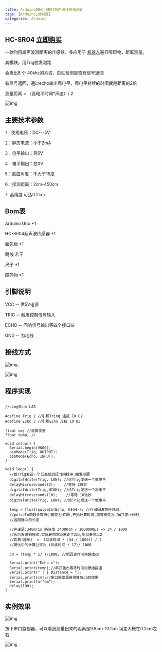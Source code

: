 ```yaml
---
title: Arduino和HC-SR04超声波传感器测距
tags: [Arduino,控制器]
categories: Arduino
---
```


## HC-SR04  [立即购买](https://item.taobao.com/item.htm?spm=686.1000925.0.0.INX6Op&id=552135503975)

一款利用超声波测距离的传感器，多应用于 [机器人](http://lib.csdn.net/base/robot)避开障碍物，距离测量。

其模块，用Trig触发测距

会发出8 个 40khz的方波，自动检测是否有信号返回

有信号返回，通过echo输出高电平，高电平持续的时间就是距离的2倍

测量距离 = （高电平时间*声速）/ 2 

![img](http://img.blog.csdn.net/20160514191012711)

## 主要技术参数

1：使用电压：DC---5V  

2：静态电流：小于2mA      

3：电平输出：高5V    

4：电平输出：底0V        

5：感应角度：不大于15度   

6：探测距离：2cm-450cm

7:   高精度 可达0.2cm   

## Bom表

Arduino Uno                   *1

HC-SR04超声波传感器  *1

面包板                            *1

跳线                               若干

尺子                                *1

障碍物                            *1

## 引脚说明

VCC    -- 供5V电源

TRIG   -- 触发控制信号输入

ECHO -- 回响信号输出等四个接口端

GND   -- 为地线

## 接线方式

![img](http://img.blog.csdn.net/20160514202140483)、

![img](http://img.blog.csdn.net/20160514203523923)

## 程序实现

```

//LingShun LAB

#define Trig 2 //引脚Tring 连接 IO D2
#define Echo 3 //引脚Echo 连接 IO D3 

float cm; //距离变量
float temp; // 

void setup() {
  Serial.begin(9600);
  pinMode(Trig, OUTPUT);
  pinMode(Echo, INPUT);
}

void loop() {
  //给Trig发送一个低高低的短时间脉冲,触发测距
  digitalWrite(Trig, LOW); //给Trig发送一个低电平
  delayMicroseconds(2);    //等待 2微妙
  digitalWrite(Trig,HIGH); //给Trig发送一个高电平
  delayMicroseconds(10);    //等待 10微妙
  digitalWrite(Trig, LOW); //给Trig发送一个低电平
  
  temp = float(pulseIn(Echo, HIGH)); //存储回波等待时间,
  //pulseIn函数会等待引脚变为HIGH,开始计算时间,再等待变为LOW并停止计时
  //返回脉冲的长度
  
  //声速是:340m/1s 换算成 34000cm / 1000000μs => 34 / 1000
  //因为发送到接收,实际是相同距离走了2回,所以要除以2
  //距离(厘米)  =  (回波时间 * (34 / 1000)) / 2
  //简化后的计算公式为 (回波时间 * 17)/ 1000
  
  cm = (temp * 17 )/1000; //把回波时间换算成cm

  Serial.print("Echo =");
  Serial.print(temp);//串口输出等待时间的原始数据
  Serial.print(" | | Distance = ");
  Serial.print(cm);//串口输出距离换算成cm的结果
  Serial.println("cm");
  delay(100);
}
```

## 实例效果

![img](http://img.blog.csdn.net/20160514214507327)

按下串口监视器，可以看到测量出来的距离是9.8cm-10.1cm 误差大概在0.2cm左右

![img](http://img.blog.csdn.net/20160514214447733)